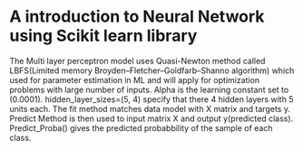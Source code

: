 # A introduction to Neural Network using Scikit learn library

The Multi layer perceptron model uses Quasi-Newton method called LBFS(Limited memory Broyden–Fletcher–Goldfarb–Shanno algorithm) which used for 
parameter estimation in ML and will apply for optimization problems with large number of inputs. Alpha is the learning constant set to (0.0001).
hidden_layer_sizes=(5, 4) specify that there 4 hidden layers with 5 units each. The fit method matches data model with X matrix and targets y.
Predict Method is then used to input matrix X and output y(predicted class). Predict_Proba() gives the predicted probabbility of the sample of each class.







